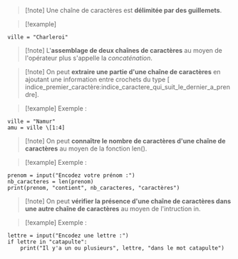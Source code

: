 
>[!note] Une chaîne de caractères est **délimitée par des guillemets**.

>[!example] 
```
ville = "Charleroi"
```

>[!note] L'**assemblage de deux chaînes de caractères** au moyen de l'opérateur plus s'appelle la *concaténation*.

>[!note] On peut **extraire une partie d'une chaîne de caractères** en ajoutant une information entre crochets du type
>\[ indice_premier_caractère:indice_caractere_qui_suit_le_dernier_a_prendre].

>[!example] Exemple :
```
ville = "Namur"
amu = ville \[1:4] 
```

>[!note] On peut **connaître le nombre de caractères d'une chaîne de caractères** au moyen de la fonction len().

>[!example] Exemple :
```
prenom = input("Encodez votre prénom :")
nb_caracteres = len(prenom)
print(prenom, "contient", nb_caracteres, "caractères")
```

>[!note] On peut **vérifier la présence d'une chaîne de caractères dans une autre chaîne de caractères** au moyen de l'intruction in.

>[!example] Exemple :
```
lettre = input("Encodez une lettre :")
if lettre in "catapulte":
	print("Il y'a un ou plusieurs", lettre, "dans le mot catapulte")
```

